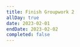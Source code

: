 ```yaml
---
title: Finish Groupwork 2
allDay: true
date: 2023-02-01
endDate: 2023-02-02
completed: false
---
```

